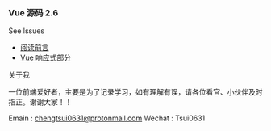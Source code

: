 ### Vue 源码 2.6

See lssues

- [阅读前言](https://github.com/chengtsui/blog/issues/1)
- [Vue 响应式部分](https://github.com/chengtsui/blog/issues/1)


关于我

一位前端爱好者，主要是为了记录学习，如有理解有误，请各位看官、小伙伴及时指正。谢谢大家！！

Emain :  chengtsui0631@protonmail.com
Wechat : Tsui0631










